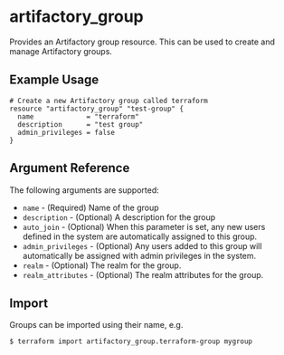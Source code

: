 # artifactory_group

Provides an Artifactory group resource. This can be used to create and manage Artifactory groups.

## Example Usage

```hcl
# Create a new Artifactory group called terraform
resource "artifactory_group" "test-group" {
  name             = "terraform"
  description      = "test group"
  admin_privileges = false
}
```

## Argument Reference

The following arguments are supported:

* `name`                - (Required) Name of the group
* `description`         - (Optional) A description for the group
* `auto_join`           - (Optional) When this parameter is set, any new users defined in the system are automatically assigned to this group.
* `admin_privileges`    - (Optional) Any users added to this group will automatically be assigned with admin privileges in the system.
* `realm`               - (Optional) The realm for the group.
* `realm_attributes`    - (Optional) The realm attributes for the group.

## Import

Groups can be imported using their name, e.g.

```
$ terraform import artifactory_group.terraform-group mygroup
```